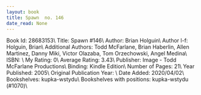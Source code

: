 ```yaml
---
layout: book
title: Spawn  no. 146
date_read: None
---
```


Book Id: 28683153\ 
Title: Spawn #146\ 
Author: Brian Holguin\ 
Author l-f: Holguin, Brian\ 
Additional Authors: Todd McFarlane, Brian Haberlin, Allen Martinez, Danny Miki, Victor Olazaba, Tom Orzechowski, Angel  Medina\ 
ISBN: \ 
My Rating: 0\ 
Average Rating: 3.43\ 
Publisher: Image - Todd McFarlane Productions\ 
Binding: Kindle Edition\ 
Number of Pages: 21\ 
Year Published: 2005\ 
Original Publication Year: \ 
Date Added: 2020/04/02\ 
Bookshelves: kupka-wstydu\ 
Bookshelves with positions: kupka-wstydu (#1070)\ 

